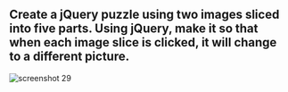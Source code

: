 ## Create a jQuery puzzle using two images sliced into five parts. Using jQuery, make it so that when each image slice is clicked, it will change to a different picture. 

![screenshot 29](https://user-images.githubusercontent.com/37717564/44825082-cbbb0480-abbd-11e8-8323-cd46375aa25a.png)

